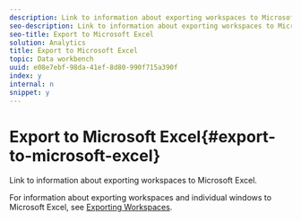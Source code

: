 ```yaml
---
description: Link to information about exporting workspaces to Microsoft Excel.
seo-description: Link to information about exporting workspaces to Microsoft Excel.
seo-title: Export to Microsoft Excel
solution: Analytics
title: Export to Microsoft Excel
topic: Data workbench
uuid: e08e7ebf-98da-41ef-8d80-990f715a390f
index: y
internal: n
snippet: y
---
```


# Export to Microsoft Excel{#export-to-microsoft-excel}

Link to information about exporting workspaces to Microsoft Excel.

For information about exporting workspaces and individual windows to Microsoft Excel, see [Exporting Workspaces](../../../../home/c-get-started/c-work-worksp/c-ex-wksp.md#concept-27e4457bd14b43f198071e38d85d6d2f). 
